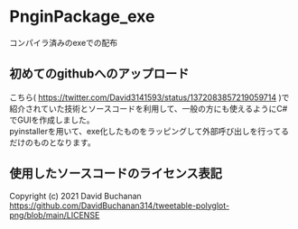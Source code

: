 # PnginPackage_exe
コンパイラ済みのexeでの配布  
## 初めてのgithubへのアップロード
こちら( https://twitter.com/David3141593/status/1372083857219059714 )で紹介されていた技術とソースコードを利用して、一般の方にも使えるようにC#でGUIを作成しました。  
pyinstallerを用いて、exe化したものをラッピングして外部呼び出しを行ってるだけのものとなります。  

## 使用したソースコードのライセンス表記
Copyright (c) 2021 David Buchanan  
https://github.com/DavidBuchanan314/tweetable-polyglot-png/blob/main/LICENSE
